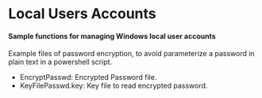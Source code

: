 # Local Users Accounts
#### Sample functions for managing Windows local user accounts

Example files of password encryption, to avoid parameterize a password in plain text in a powershell script.

- EncryptPasswd: Encrypted Password file.
- KeyFilePasswd.key: Key file to read encrypted password.
